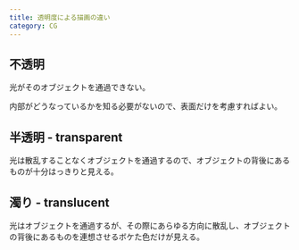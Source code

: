 ```yaml
---
title: 透明度による描画の違い
category: CG
---
```


## 不透明

光がそのオブジェクトを通過できない。

内部がどうなっているかを知る必要がないので、表面だけを考慮すればよい。

## 半透明 - transparent

光は散乱することなくオブジェクトを通過するので、オブジェクトの背後にあるものが十分はっきりと見える。

## 濁り - translucent

光はオブジェクトを通過するが、その際にあらゆる方向に散乱し、オブジェクトの背後にあるものを連想させるボケた色だけが見える。
